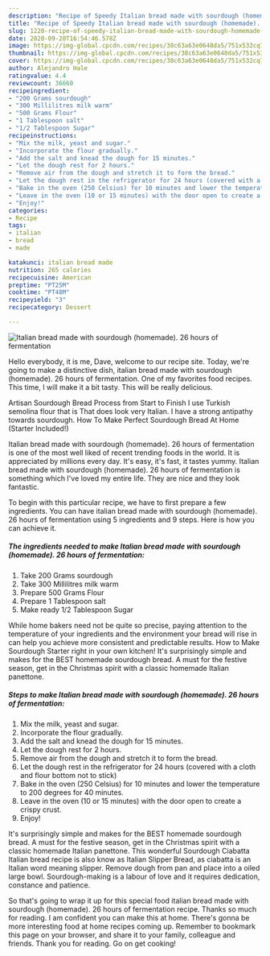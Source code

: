 ```yaml
---
description: "Recipe of Speedy Italian bread made ​​with sourdough (homemade). 26 hours of fermentation"
title: "Recipe of Speedy Italian bread made ​​with sourdough (homemade). 26 hours of fermentation"
slug: 1220-recipe-of-speedy-italian-bread-made-with-sourdough-homemade-26-hours-of-fermentation
date: 2020-09-20T16:54:46.578Z
image: https://img-global.cpcdn.com/recipes/38c63a63e0648da5/751x532cq70/italian-bread-made-with-sourdough-homemade-26-hours-of-fermentation-recipe-main-photo.jpg
thumbnail: https://img-global.cpcdn.com/recipes/38c63a63e0648da5/751x532cq70/italian-bread-made-with-sourdough-homemade-26-hours-of-fermentation-recipe-main-photo.jpg
cover: https://img-global.cpcdn.com/recipes/38c63a63e0648da5/751x532cq70/italian-bread-made-with-sourdough-homemade-26-hours-of-fermentation-recipe-main-photo.jpg
author: Alejandro Hale
ratingvalue: 4.4
reviewcount: 36660
recipeingredient:
- "200 Grams sourdough"
- "300 Millilitres milk warm"
- "500 Grams Flour"
- "1 Tablespoon salt"
- "1/2 Tablespoon Sugar"
recipeinstructions:
- "Mix the milk, yeast and sugar."
- "Incorporate the flour gradually."
- "Add the salt and knead the dough for 15 minutes."
- "Let the dough rest for 2 hours."
- "Remove air from the dough and stretch it to form the bread."
- "Let the dough rest in the refrigerator for 24 hours (covered with a cloth and flour bottom not to stick)"
- "Bake in the oven (250 Celsius) for 10 minutes and lower the temperature to 200 degrees for 40 minutes."
- "Leave in the oven (10 or 15 minutes) with the door open to create a crispy crust."
- "Enjoy!"
categories:
- Recipe
tags:
- italian
- bread
- made

katakunci: italian bread made 
nutrition: 265 calories
recipecuisine: American
preptime: "PT25M"
cooktime: "PT48M"
recipeyield: "3"
recipecategory: Dessert

---
```



![Italian bread made ​​with sourdough (homemade). 26 hours of fermentation](https://img-global.cpcdn.com/recipes/38c63a63e0648da5/751x532cq70/italian-bread-made-with-sourdough-homemade-26-hours-of-fermentation-recipe-main-photo.jpg)

Hello everybody, it is me, Dave, welcome to our recipe site. Today, we're going to make a distinctive dish, italian bread made ​​with sourdough (homemade). 26 hours of fermentation. One of my favorites food recipes. This time, I will make it a bit tasty. This will be really delicious.

Artisan Sourdough Bread Process from Start to Finish I use Turkish semolina flour that is That does look very Italian. I have a strong antipathy towards sourdough. How To Make Perfect Sourdough Bread At Home (Starter Included!)

Italian bread made ​​with sourdough (homemade). 26 hours of fermentation is one of the most well liked of recent trending foods in the world. It is appreciated by millions every day. It's easy, it's fast, it tastes yummy. Italian bread made ​​with sourdough (homemade). 26 hours of fermentation is something which I've loved my entire life. They are nice and they look fantastic.


To begin with this particular recipe, we have to first prepare a few ingredients. You can have italian bread made ​​with sourdough (homemade). 26 hours of fermentation using 5 ingredients and 9 steps. Here is how you can achieve it.

<!--inarticleads1-->

##### The ingredients needed to make Italian bread made ​​with sourdough (homemade). 26 hours of fermentation:

1. Take 200 Grams sourdough
1. Take 300 Millilitres milk warm
1. Prepare 500 Grams Flour
1. Prepare 1 Tablespoon salt
1. Make ready 1/2 Tablespoon Sugar


While home bakers need not be quite so precise, paying attention to the temperature of your ingredients and the environment your bread will rise in can help you achieve more consistent and predictable results. How to Make Sourdough Starter right in your own kitchen! It&#39;s surprisingly simple and makes for the BEST homemade sourdough bread. A must for the festive season, get in the Christmas spirit with a classic homemade Italian panettone. 

<!--inarticleads2-->

##### Steps to make Italian bread made ​​with sourdough (homemade). 26 hours of fermentation:

1. Mix the milk, yeast and sugar.
1. Incorporate the flour gradually.
1. Add the salt and knead the dough for 15 minutes.
1. Let the dough rest for 2 hours.
1. Remove air from the dough and stretch it to form the bread.
1. Let the dough rest in the refrigerator for 24 hours (covered with a cloth and flour bottom not to stick)
1. Bake in the oven (250 Celsius) for 10 minutes and lower the temperature to 200 degrees for 40 minutes.
1. Leave in the oven (10 or 15 minutes) with the door open to create a crispy crust.
1. Enjoy!


It&#39;s surprisingly simple and makes for the BEST homemade sourdough bread. A must for the festive season, get in the Christmas spirit with a classic homemade Italian panettone. This wonderful Sourdough Ciabatta Italian bread recipe is also know as Italian Slipper Bread, as ciabatta is an Italian word meaning slipper. Remove dough from pan and place into a oiled large bowl. Sourdough-making is a labour of love and it requires dedication, constance and patience. 

So that's going to wrap it up for this special food italian bread made ​​with sourdough (homemade). 26 hours of fermentation recipe. Thanks so much for reading. I am confident you can make this at home. There's gonna be more interesting food at home recipes coming up. Remember to bookmark this page on your browser, and share it to your family, colleague and friends. Thank you for reading. Go on get cooking!
